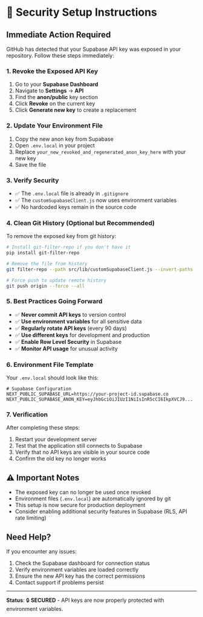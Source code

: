 # 🚨 Security Setup Instructions

## Immediate Action Required

GitHub has detected that your Supabase API key was exposed in your repository. Follow these steps immediately:

### 1. Revoke the Exposed API Key

1. Go to your **Supabase Dashboard**
2. Navigate to **Settings** → **API**
3. Find the **anon/public** key section
4. Click **Revoke** on the current key
5. Click **Generate new key** to create a replacement

### 2. Update Your Environment File

1. Copy the new anon key from Supabase
2. Open `.env.local` in your project
3. Replace `your_new_revoked_and_regenerated_anon_key_here` with your new key
4. Save the file

### 3. Verify Security

- ✅ The `.env.local` file is already in `.gitignore`
- ✅ The `customSupabaseClient.js` now uses environment variables
- ✅ No hardcoded keys remain in the source code

### 4. Clean Git History (Optional but Recommended)

To remove the exposed key from git history:

```bash
# Install git-filter-repo if you don't have it
pip install git-filter-repo

# Remove the file from history
git filter-repo --path src/lib/customSupabaseClient.js --invert-paths

# Force push to update remote history
git push origin --force --all
```

### 5. Best Practices Going Forward

- ✅ **Never commit API keys** to version control
- ✅ **Use environment variables** for all sensitive data
- ✅ **Regularly rotate API keys** (every 90 days)
- ✅ **Use different keys** for development and production
- ✅ **Enable Row Level Security** in Supabase
- ✅ **Monitor API usage** for unusual activity

### 6. Environment File Template

Your `.env.local` should look like this:

```env
# Supabase Configuration
NEXT_PUBLIC_SUPABASE_URL=https://your-project-id.supabase.co
NEXT_PUBLIC_SUPABASE_ANON_KEY=eyJhbGciOiJIUzI1NiIsInR5cCI6IkpXVCJ9...
```

### 7. Verification

After completing these steps:

1. Restart your development server
2. Test that the application still connects to Supabase
3. Verify that no API keys are visible in your source code
4. Confirm the old key no longer works

## ⚠️ Important Notes

- The exposed key can no longer be used once revoked
- Environment files (`.env.local`) are automatically ignored by git
- This setup is now secure for production deployment
- Consider enabling additional security features in Supabase (RLS, API rate limiting)

## Need Help?

If you encounter any issues:
1. Check the Supabase dashboard for connection status
2. Verify environment variables are loaded correctly
3. Ensure the new API key has the correct permissions
4. Contact support if problems persist

---

**Status**: 🔒 **SECURED** - API keys are now properly protected with environment variables.
